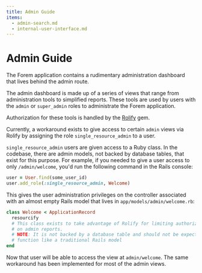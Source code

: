 ```yaml
---
title: Admin Guide
items:
  - admin-search.md
  - internal-user-interface.md
---
```


# Admin Guide

The Forem application contains a rudimentary administration dashboard that lives
behind the admin route.

The admin dashboard is made up of a series of views that range from
administration tools to simplified reports. These tools are used by users with
the `admin` or `super_admin` roles to administrate the Forem application.

Authorization for these tools is handled by the [Rolify][rolify] gem.

Currently, a workaround exists to give access to certain `admin` views via
Rolify by assigning the role `single_resource_admin` to a user.

`single_resource_admin` users are given access to a Ruby class. In the codebase,
there are admin models, not backed by database tables, that exist for this
purpose. For example, if you needed to give a user access to only
`/admin/welcome`, you'd run the following command in the Rails console:

```ruby
user = User.find(some_user_id)
user.add_role(:single_resource_admin, Welcome)
```

This gives the user administration privileges on the controller associated with
an almost empty Rails model that lives in `app/models/admin/welcome.rb`:

```ruby
class Welcome < ApplicationRecord
  resourcify
  # This class exists to take advantage of Rolify for limiting authorization
  # on admin reports.
  # NOTE: It is not backed by a database table and should not be expected to
  # function like a traditional Rails model
end
```

Now that user will be able to access the view at `admin/welcome`. The same
workaround has been implemented for most of the admin views.

[rolify]: https://github.com/RolifyCommunity/rolify
